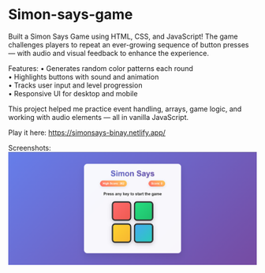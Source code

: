# Simon-says-game
 Built a Simon Says Game using HTML, CSS, and JavaScript!
 The game challenges players to repeat an ever-growing sequence of button presses — with audio and visual feedback to enhance the experience.

Features: 
 • Generates random color patterns each round<br>
 • Highlights buttons with sound and animation<br>
 • Tracks user input and level progression<br>
 • Responsive UI for desktop and mobile

 This project helped me practice event handling, arrays, game logic, and working with audio elements — all in vanilla JavaScript.

 Play it here: https://simonsays-binay.netlify.app/

Screenshots: 
![image alt](https://github.com/BinaySharma25/Simon-says-game/blob/main/Screenshot/Simon-says-game.png?raw=true)
  

